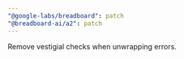 ```yaml
---
"@google-labs/breadboard": patch
"@breadboard-ai/a2": patch
---
```


Remove vestigial checks when unwrapping errors.
